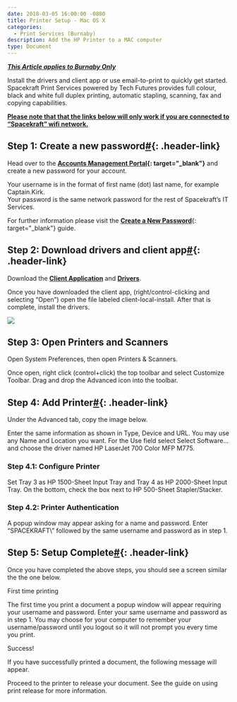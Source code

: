 ```yaml
---
date: 2018-03-05 16:00:00 -0800
title: Printer Setup - Mac OS X
categories:
  - Print Services (Burnaby)
description: Add the HP Printer to a MAC computer
type: Document
---
```


<u><em><strong>This Article applies to Burnaby Only</strong></em></u>

Install the drivers and client app or use email-to-print to quickly get started. Spacekraft Print Services powered by Tech Futures provides full colour, black and white full duplex printing, automatic stapling, scanning, fax and copying capabilities.&nbsp;

<u><strong>Please note that that the links below will only work if you are connected to &ldquo;Spacekraft&rdquo; wifi network.</strong></u>

## Step 1: Create a new password[#](#step-1-create-a-new-password){: .header-link}

Head over to the **[Accounts Management Portal](http://accounts.cmpny.com/pwm){: target="_blank"}** and create a new password for your account.

Your username is in the format of first name (dot) last name, for example Captain.Kirk. &nbsp;<br>Your password is the same network password for the rest of Spacekraft’s IT Services.

For further information please visit the [<u><strong>Create a New Password</strong></u>](/getting-started/create-a-new-password/){: target="_blank"} guide.

## Step 2: Download drivers and client app[#](#step-2-download-drivers-and-client-app){: .header-link}

Download the [**Client Application**](http://spacekraft.goprint.xyz/client/mac.zip) and [**Drivers**](http://spacekraft.goprint.xyz/drivers/mac_drivers.zip).

Once you have downloaded the client app, (right/control-clicking and selecting “Open”) open the file labeled client-local-install. After that is complete, install the drivers.

![](blob:https://app.cloudcannon.com/40d8fb51-1812-40a8-8f68-722f25a36ba3)

## Step 3: Open Printers and Scanners

Open System Preferences, then open Printers & Scanners.

Once open, right click (control+click) the top toolbar and select Customize Toolbar. Drag and drop the Advanced icon into the toolbar.

## Step 4: Add Printer[#](#step-4-add-printer){: .header-link}

Under the Advanced tab, copy the image below.

Enter the same information as shown in Type, Device and URL. You may use any Name and Location you want. For the Use field select Select Software… and choose the driver named HP LaserJet 700 Color MFP M775.

### Step 4.1: Configure Printer

Set Tray 3 as HP 1500-Sheet Input Tray and Tray 4 as HP 2000-Sheet Input Tray. On the bottom, check the box next to HP 500-Sheet Stapler/Stacker.

### Step 4.2: Printer Authentication

A popup window may appear asking for a name and password. Enter “SPACEKRAFT\\” followed by the same username and password as in step 1.

## Step 5: Setup Complete[#](#step-5-setup-complete){: .header-link}

Once you have completed the above steps, you should see a screen similar the the one below.

First time printing

The first time you print a document a popup window will appear requiring your username and password. Enter your same username and password as in step 1. You may choose for your computer to remember your username/password until you logout so it will not prompt you every time you print.

Success!

If you have successfully printed a document, the following message will appear.

Proceed to the printer to release your document. See the guide on using print release for more information.
